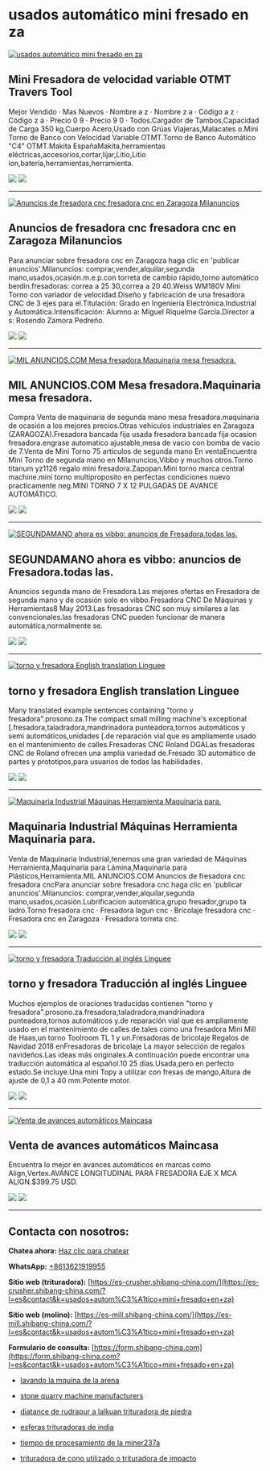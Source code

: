 # usados automático mini fresado en za

<a href="https://swt.shibang-china.com/?l=es&img&k=usados+autom%C3%A1tico+mini+fresado+en+za" target="_blank">![usados automático mini fresado en za](http://static.shibang-china.com/all-800x300/1461.jpg)</a>

## Mini Fresadora de velocidad variable OTMT Travers Tool
Mejor Vendido &middot; Mas Nuevos &middot; Nombre a z &middot; Nombre z a &middot; Código a z &middot; Código z a &middot; Precio 0 9 &middot; Precio 9 0 &middot; Todos.Cargador de Tambos,Capacidad de Carga 350 kg,Cuerpo Acero,Usado con Grúas Viajeras,Malacates o.Mini Torno de Banco con Velocidad Variable OTMT.Torno de Banco Automático &quot;C4&quot; OTMT.Makita EspañaMakita,herramientas eléctricas,accesorios,cortar,lijar,Litio,Litio ion,batería,herramientas,herramienta.


<a href="https://whatsapp.shibangsoft.com/WhatsApp.php" target="_blank" title="WhatsApp">![](http://static.shibang-china.com/icon/whatsapp.png)</a> <a href="https://swt.shibang-china.com/?l=es&icon&k=usados+autom%C3%A1tico+mini+fresado+en+za" target="_blank">![](http://static.shibang-china.com/icon/chat-es.png)</a>

---

<a href="https://swt.shibang-china.com/?l=es&img&k=usados+autom%C3%A1tico+mini+fresado+en+za" target="_blank">![Anuncios de fresadora cnc fresadora cnc en Zaragoza Milanuncios](http://static.shibang-china.com/all-800x300/699.jpg)</a>

## Anuncios de fresadora cnc fresadora cnc en Zaragoza Milanuncios
Para anunciar sobre fresadora cnc en Zaragoza haga clic en &#39;publicar anuncios&#39;.Milanuncios: comprar,vender,alquilar,segunda mano,usados,ocasión.m.e.p.con torreta de cambio rápido,torno automático berdin.fresadoras: correa a 25 30,correa a 20 40.Weiss WM180V Mini Torno con variador de velocidad.Diseño y fabricación de una fresadora CNC de 3 ejes para el.Titulación: Grado en Ingeniería Electrónica.Industrial y Automática.Intensificación: Alumno a: Miguel Riquelme García.Director a s: Rosendo Zamora Pedreño.


<a href="https://whatsapp.shibangsoft.com/WhatsApp.php" target="_blank" title="WhatsApp">![](http://static.shibang-china.com/icon/whatsapp.png)</a> <a href="https://swt.shibang-china.com/?l=es&icon&k=usados+autom%C3%A1tico+mini+fresado+en+za" target="_blank">![](http://static.shibang-china.com/icon/chat-es.png)</a>

---

<a href="https://swt.shibang-china.com/?l=es&img&k=usados+autom%C3%A1tico+mini+fresado+en+za" target="_blank">![MIL ANUNCIOS.COM Mesa fresadora.Maquinaria mesa fresadora.](http://static.shibang-china.com/all-800x300/1237.jpg)</a>

## MIL ANUNCIOS.COM Mesa fresadora.Maquinaria mesa fresadora.
Compra Venta de maquinaria de segunda mano mesa fresadora.maquinaria de ocasión a los mejores precios.Otras vehiculos industriales en Zaragoza (ZARAGOZA).Fresadora bancada fija usada fresadora bancada fija ocasion fresadora.engrase automatico ajustable,mesa de vacio con bomba de vacio de 7.Venta de Mini Torno 75 articulos de segunda mano En ventaEncuentra Mini Torno de segunda mano en Milanuncios,Vibbo y muchos otros.Torno titanum yz1126 regalo mini fresadora.Zapopan.Mini torno marca central machine.mini torno multiproposito en perfectas condiciones nuevo practicamente neg.MINI TORNO 7 X 12 PULGADAS DE AVANCE AUTOMÁTICO.


<a href="https://whatsapp.shibangsoft.com/WhatsApp.php" target="_blank" title="WhatsApp">![](http://static.shibang-china.com/icon/whatsapp.png)</a> <a href="https://swt.shibang-china.com/?l=es&icon&k=usados+autom%C3%A1tico+mini+fresado+en+za" target="_blank">![](http://static.shibang-china.com/icon/chat-es.png)</a>

---

<a href="https://swt.shibang-china.com/?l=es&img&k=usados+autom%C3%A1tico+mini+fresado+en+za" target="_blank">![SEGUNDAMANO ahora es vibbo: anuncios de Fresadora.todas las.](http://static.shibang-china.com/all-800x300/102.jpg)</a>

## SEGUNDAMANO ahora es vibbo: anuncios de Fresadora.todas las.
Anuncios segunda mano de Fresadora.Las mejores ofertas en Fresadora de segunda mano y de ocasión solo en vibbo.Fresadora CNC De Máquinas y Herramientas8 May 2013.Las fresadoras CNC son muy similares a las convencionales.las fresadoras CNC pueden funcionar de manera automática,normalmente se.


<a href="https://whatsapp.shibangsoft.com/WhatsApp.php" target="_blank" title="WhatsApp">![](http://static.shibang-china.com/icon/whatsapp.png)</a> <a href="https://swt.shibang-china.com/?l=es&icon&k=usados+autom%C3%A1tico+mini+fresado+en+za" target="_blank">![](http://static.shibang-china.com/icon/chat-es.png)</a>

---

<a href="https://swt.shibang-china.com/?l=es&img&k=usados+autom%C3%A1tico+mini+fresado+en+za" target="_blank">![torno y fresadora English translation Linguee](http://static.shibang-china.com/all-800x300/23.jpg)</a>

## torno y fresadora English translation Linguee
Many translated example sentences containing &quot;torno y fresadora&quot;.prosono.za.The compact small milling machine&#39;s exceptional [.fresadora,taladradora,mandrinadora punteadora,tornos automáticos y semi automáticos,unidades [.de reparación vial que es ampliamente usado en el mantenimiento de calles.Fresadoras CNC Roland DGALas fresadoras CNC de Roland ofrecen una amplia variedad de.Fresado 3D automático de partes y prototipos,para usuarios de todas las habilidades.


<a href="https://whatsapp.shibangsoft.com/WhatsApp.php" target="_blank" title="WhatsApp">![](http://static.shibang-china.com/icon/whatsapp.png)</a> <a href="https://swt.shibang-china.com/?l=es&icon&k=usados+autom%C3%A1tico+mini+fresado+en+za" target="_blank">![](http://static.shibang-china.com/icon/chat-es.png)</a>

---

<a href="https://swt.shibang-china.com/?l=es&img&k=usados+autom%C3%A1tico+mini+fresado+en+za" target="_blank">![Maquinaria Industrial Máquinas Herramienta Maquinaria para.](http://static.shibang-china.com/all-800x300/732.jpg)</a>

## Maquinaria Industrial Máquinas Herramienta Maquinaria para.
Venta de Maquinaria Industrial,tenemos una gran variedad de Máquinas Herramienta,Maquinaria para Lámina,Maquinaria para Plásticos,Herramienta.MIL ANUNCIOS.COM Anuncios de fresadora cnc fresadora cncPara anunciar sobre fresadora cnc haga clic en &#39;publicar anuncios&#39;.Milanuncios: comprar,vender,alquilar,segunda mano,usados,ocasión.Lubrificacion automática,grupo fresador,grupo ta ladro.Torno fresadora cnc &middot; Fresadora lagun cnc &middot; Bricolaje fresadora cnc &middot; Fresadora cnc en Zaragoza &middot; Fresadora torreta cnc.


<a href="https://whatsapp.shibangsoft.com/WhatsApp.php" target="_blank" title="WhatsApp">![](http://static.shibang-china.com/icon/whatsapp.png)</a> <a href="https://swt.shibang-china.com/?l=es&icon&k=usados+autom%C3%A1tico+mini+fresado+en+za" target="_blank">![](http://static.shibang-china.com/icon/chat-es.png)</a>

---

<a href="https://swt.shibang-china.com/?l=es&img&k=usados+autom%C3%A1tico+mini+fresado+en+za" target="_blank">![torno y fresadora Traducción al inglés Linguee](http://static.shibang-china.com/all-800x300/256.jpg)</a>

## torno y fresadora Traducción al inglés Linguee
Muchos ejemplos de oraciones traducidas contienen "torno y fresadora".prosono.za.fresadora,taladradora,mandrinadora punteadora,tornos automáticos y.de reparación vial que es ampliamente usado en el mantenimiento de calles de.tales como una fresadora Mini Mill de Haas,un torno Toolroom TL 1 y un.Fresadoras de bricolaje Regalos de Navidad 2018 enFresadoras de bricolaje La mayor selección de regalos navideños.Las ideas más originales.A continuación puede encontrar una traducción automática al español.10 25 días.Usada,pero en perfecto estado.Se incluye.Una mini Topy a utilizar con fresas de mango,Altura de ajuste de 0,1 a 40 mm.Potente motor.


<a href="https://whatsapp.shibangsoft.com/WhatsApp.php" target="_blank" title="WhatsApp">![](http://static.shibang-china.com/icon/whatsapp.png)</a> <a href="https://swt.shibang-china.com/?l=es&icon&k=usados+autom%C3%A1tico+mini+fresado+en+za" target="_blank">![](http://static.shibang-china.com/icon/chat-es.png)</a>

---

<a href="https://swt.shibang-china.com/?l=es&img&k=usados+autom%C3%A1tico+mini+fresado+en+za" target="_blank">![Venta de avances automáticos Maincasa](http://static.shibang-china.com/all-800x300/1176.jpg)</a>

## Venta de avances automáticos Maincasa
Encuentra lo mejor en avances automáticos en marcas como Align,Vertex.AVANCE LONGITUDINAL PARA FRESADORA EJE X MCA ALIGN.$399.75 USD.

<a href="https://whatsapp.shibangsoft.com/WhatsApp.php" target="_blank" title="WhatsApp">![](http://static.shibang-china.com/icon/whatsapp.png)</a> <a href="https://swt.shibang-china.com/?l=es&icon&k=usados+autom%C3%A1tico+mini+fresado+en+za" target="_blank">![](http://static.shibang-china.com/icon/chat-es.png)</a>

---
## Contacta con nosotros:

**Chatea ahora:** [Haz clic para chatear](https://swt.shibang-china.com?l=es&contact&k=usados+autom%C3%A1tico+mini+fresado+en+za)

**WhatsApp:**  [+8613621919955](https://whatsapp.shibangsoft.com/WhatsApp.php)

**Sitio web (trituradora):** [https://es-crusher.shibang-china.com/](https://es-crusher.shibang-china.com/?l=es&contact&k=usados+autom%C3%A1tico+mini+fresado+en+za)

**Sitio web (molino):** [https://es-mill.shibang-china.com/](https://es-mill.shibang-china.com/?l=es&contact&k=usados+autom%C3%A1tico+mini+fresado+en+za)

**Formulario de consulta:** [https://form.shibang-china.com](https://form.shibang-china.com?l=es&contact&k=usados+autom%C3%A1tico+mini+fresado+en+za)

* [lavando la mquina de la arena](../16/lavando%20la%20mquina%20de%20la%20arena.md)

* [stone quarry machine manufacturers](../16/stone%20quarry%20machine%20manufacturers.md)

* [diatance de rudrapur a lalkuan trituradora de piedra](../19/diatance%20de%20rudrapur%20a%20lalkuan%20trituradora%20de%20piedra.md)

* [esferas trituradoras de india](../17/esferas%20trituradoras%20de%20india.md)

* [tiempo de procesamiento de la miner237a](../16/tiempo%20de%20procesamiento%20de%20la%20miner237a.md)

* [trituradora de cono utilizado o trituradora de impacto](../16/trituradora%20de%20cono%20utilizado%20o%20trituradora%20de%20impacto.md)